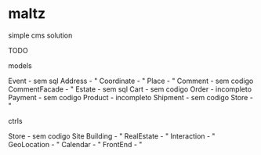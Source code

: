 # maltz
simple cms solution

TODO

models

Event - sem sql
Address - "
Coordinate - "
Place - "
Comment - sem codigo
CommentFacade - "
Estate - sem sql
Cart - sem codigo
Order - incompleto
Payment - sem codigo
Product - incompleto
Shipment - sem codigo
Store - "

ctrls

Store - sem codigo
Site Building - "
RealEstate - "
Interaction - "
GeoLocation - "
Calendar - "
FrontEnd - "
